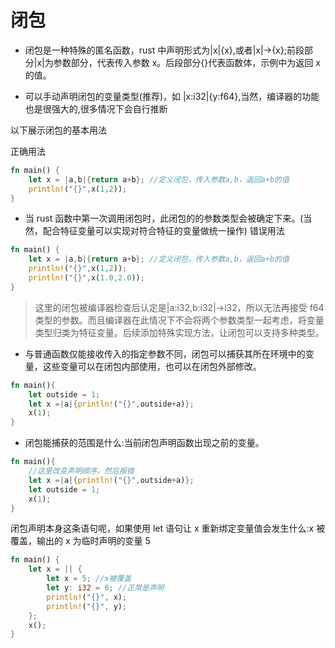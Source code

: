 # 闭包

- 闭包是一种特殊的匿名函数，rust 中声明形式为|x|{x},或者|x|->{x};前段部分|x|为参数部分，代表传入参数 x。后段部分{}代表函数体，示例中为返回 x 的值。

- 可以手动声明闭包的变量类型(推荐)，如 |x:i32|{y:f64},当然，编译器的功能也是很强大的,很多情况下会自行推断

以下展示闭包的基本用法

正确用法

```rust
fn main() {
    let x = |a,b|{return a+b}; //定义闭包，传入参数a,b，返回a+b的值
    println!("{}",x(1,2));
}
```

- 当 rust 函数中第一次调用闭包时，此闭包的的参数类型会被确定下来。(当然，配合特征变量可以实现对符合特征的变量做统一操作)
  错误用法

```rust
fn main() {
    let x = |a,b|{return a+b}; //定义闭包，传入参数a,b，返回a+b的值
    println!("{}",x(1,2));
    println!("{}",x(1.0,2.0));
}
```

> 这里的闭包被编译器检查后认定是|a:i32,b:i32|->i32，所以无法再接受 f64 类型的参数。而且编译器在此情况下不会将两个参数类型一起考虑，将变量类型归类为特征变量。后续添加特殊实现方法，让闭包可以支持多种类型。

- 与普通函数仅能接收传入的指定参数不同，闭包可以捕获其所在环境中的变量，这些变量可以在闭包内部使用，也可以在闭包外部修改。

```rust
fn main(){
    let outside = 1;
    let x =|a|{println!("{}",outside+a)};
    x(1);
}
```

- 闭包能捕获的范围是什么:当前闭包声明函数出现之前的变量。

```rust
fn main(){
    //这里改变声明顺序，然后报错
    let x =|a|{println!("{}",outside+a)};
    let outside = 1;
    x(1);
}
```

闭包声明本身这条语句呢，如果使用 let 语句让 x 重新绑定变量值会发生什么:x 被覆盖，输出的 x 为临时声明的变量 5

```rust
fn main() {
    let x = || {
        let x = 5; //x被覆盖
        let y: i32 = 6; //正常是声明
        println!("{}", x);
        println!("{}", y);
    };
    x();
}
```
